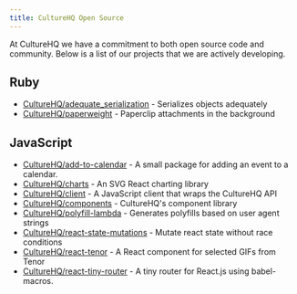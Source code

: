 ```yaml
---
title: CultureHQ Open Source
---
```


At CultureHQ we have a commitment to both open source code and community. Below is a list of our projects that we are actively developing.

## Ruby

* [CultureHQ/adequate_serialization](https://github.com/CultureHQ/adequate_serialization) - Serializes objects adequately
* [CultureHQ/paperweight](https://github.com/CultureHQ/paperweight) - Paperclip attachments in the background

## JavaScript

* [CultureHQ/add-to-calendar](https://culturehq.github.io/add-to-calendar) - A small package for adding an event to a calendar.
* [CultureHQ/charts](https://culturehq.github.io/charts/) - An SVG React charting library
* [CultureHQ/client](https://github.com/CultureHQ/client) - A JavaScript client that wraps the CultureHQ API
* [CultureHQ/components](https://culturehq.github.io/components) - CultureHQ's component library
* [CultureHQ/polyfill-lambda](https://github.com/CultureHQ/polyfill-lambda) - Generates polyfills based on user agent strings
* [CultureHQ/react-state-mutations](https://github.com/CultureHQ/react-state-mutations) - Mutate react state without race conditions
* [CultureHQ/react-tenor](https://culturehq.github.io/react-tenor) - A React component for selected GIFs from Tenor
* [CultureHQ/react-tiny-router](https://github.com/CultureHQ/react-tiny-router) - A tiny router for React.js using babel-macros.

